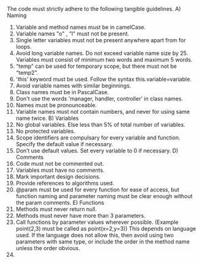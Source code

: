 The code must strictly adhere to the following tangible guidelines.
A) Naming
  1) Variable and method names must be in camelCase.
  2) Variable names "o" , "l" must not be present.
  3) Single letter variables must not be present anywhere apart from for loops.
  4) Avoid long variable names. Do not exceed variable name size by 25. Variables must consist of minimum two words and maximum 5 words. 
  5) “temp” can be used for temporary scope, but there must not be “temp2”.
  6) 'this' keyword must be used. Follow the syntax this.variable=variable.
  7) Avoid variable names with similar beginnings. 
  8) Class names must be in PascalCase.
  9) Don't use the words 'manager, handler, controller' in class names.
 10) Names must be pronounceable.
 11) Variable names must not contain numbers, and never for using same name twice.
B) Variables
  1) No global variables. Else less than 5% of total number of variables.
  2) No protected variables.
  3) Scope identifiers are compulsary for every variable and function. Specify the default value if necessary.
  4) Don’t use default values. Set every variable to 0 if necessary.
D) Comments
  1) Code must not be commented out.
  2) Variables must have no comments.
  3) Mark important design decisions.
  4) Provide references to algorithms used.
  5) @param must be used for every function for ease of access, but function naming and parameter naming must be clear enough without the param comments.
E) Functions
  1) Methods must never return null.
  2) Methods must never have more than 3 parameters.
  3) Call functions by parameter values wherever possible. (Example point(2,3) must be called as point(x=2,y=3)) This depends on language used. If the language does not allow this, then avoid using two parameters with same type, or include the order in the method name unless the order obvious. 
  4) 
